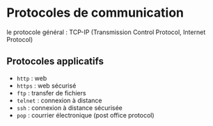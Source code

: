 # Protocoles de communication

le protocole général :
TCP-IP (Transmission Control Protocol, Internet Protocol)

## Protocoles applicatifs

- `http` : web
- `https` : web sécurisé
- `ftp` : transfer de fichiers
- `telnet` : connexion à distance
- `ssh` : connexion à distance sécurisée
- `pop` : courrier électronique (post office protocol)


